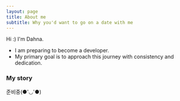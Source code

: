 ```yaml
---
layout: page
title: About me
subtitle: Why you'd want to go on a date with me
---
```


Hi :) I'm Dahna.

- I am preparing to become a developer.
- My primary goal is to approach this journey with consistency and dedication.


### My story

준비중(●'◡'●)
